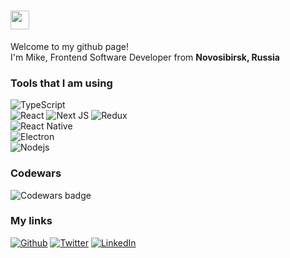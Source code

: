 <h1><img src="https://emojis.slackmojis.com/emojis/images/1531849430/4246/blob-sunglasses.gif?1531849430" width="30"/></h1>


<p>Welcome to my github page! </br> I'm Mike, Frontend Software Developer from <b>Novosibirsk, Russia</b></p>

<h3>Tools that I am using</h3>

<p>
  <img alt="TypeScript" src="https://img.shields.io/badge/-TypeScript-007ACC?style=for-the-badge&logo=typescript&logoColor=white" /></br>
  <img alt="React" src="https://img.shields.io/badge/-React-45b8d8?style=for-the-badge&logo=react&logoColor=white" /> 
  <img alt="Next JS" src="https://img.shields.io/badge/-Next_JS-000000?style=for-the-badge&logo=nextjs&logoColor=white" />
  <img alt="Redux" src="https://img.shields.io/badge/-Redux-764ABC?style=for-the-badge&logo=redux&logoColor=white" /></br>
  <img alt="React Native" src="https://img.shields.io/badge/-React_Native-007ACC?style=for-the-badge&logo=react&logoColor=white" /></br>
  <img alt="Electron" src="https://img.shields.io/badge/-Electron-47848F?style=for-the-badge&logo=electron&logoColor=white" /></br>
  <img alt="Nodejs" src="https://img.shields.io/badge/-Nodejs-43853d?style=for-the-badge&logo=Node.js&logoColor=white" />
</p>

<h3>Codewars</h3>
<img alt="Codewars badge" src="https://www.codewars.com/users/sakhnyuk/badges/small" />

<h3>My links</h3>
<p><a href="https://github.com/sakhnyuk" target="_blank"><img alt="Github" src="https://img.shields.io/badge/GitHub-%2312100E.svg?&style=for-the-badge&logo=Github&logoColor=white" /></a>
  <a href="https://twitter.com/MikhailSakhnyuk" target="_blank"><img alt="Twitter" src="https://img.shields.io/badge/twitter-%231DA1F2.svg?&style=for-the-badge&logo=twitter&logoColor=white" /></a> 
  <a href="https://www.linkedin.com/in/mikhail-sakhniuk-96765aa8/" target="_blank"><img alt="LinkedIn" src="https://img.shields.io/badge/linkedin-%230077B5.svg?&style=for-the-badge&logo=linkedin&logoColor=white" /></a>
</p>

